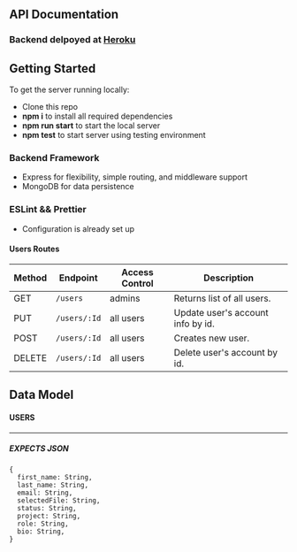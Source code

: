##  API Documentation

### Backend delpoyed at [Heroku](https://luci-project.herokuapp.com/) <br>


## Getting Started

To get the server running locally:

- Clone this repo
- **npm i** to install all required dependencies
- **npm run start** to start the local server
- **npm test** to start server using testing environment

### Backend Framework

- Express for flexibility, simple routing, and middleware support
- MongoDB for data persistence

### ESLint && Prettier
- Configuration is already set up

#### Users Routes

| Method | Endpoint                    | Access Control | Description                           |
| ------ | --------------------------- | -------------- | ------------------------------------- |
| GET    | `/users`                    | admins         | Returns list of all users.            |
| PUT    | `/users/:Id`                | all users      | Update user's account info by id.     |
| POST   | `/users/:Id`                | all users      | Creates new user.                     |
| DELETE | `/users/:Id`                | all users      | Delete user's account by id.          |

## Data Model

#### USERS

---

##### EXPECTS JSON

```
{
  first_name: String,
  last_name: String,
  email: String,
  selectedFile: String,
  status: String,
  project: String,
  role: String,
  bio: String,
}



